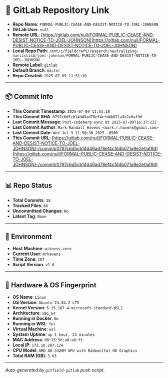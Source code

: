 # 🔗 GitLab Repository Link

- **Repo Name**: `FORMAL-PUBLIC-CEASE-AND-DESIST-NOTICE-TO-JOEL-JOHNSON`
- **GitLab User**: `null`
- **Remote URL**: [https://gitlab.com/null/FORMAL-PUBLIC-CEASE-AND-DESIST-NOTICE-TO-JOEL-JOHNSON](https://gitlab.com/null/FORMAL-PUBLIC-CEASE-AND-DESIST-NOTICE-TO-JOEL-JOHNSON)
- **Local Repo Path**: `/mnt/c/fieldcraft/research/neutralizing-narcissism/joel-johnson/FORMAL-PUBLIC-CEASE-AND-DESIST-NOTICE-TO-JOEL-JOHNSON`
- **Remote Label**: `gitlab`
- **Default Branch**: `master`
- **Repo Created**: `2025-07-09 11:51:10`

---

## 📦 Commit Info

- **This Commit Timestamp**: `2025-07-09 11:51:10`
- **This Commit SHA**: `0797c6d5cb14d49ad78ef4cfd4b071a9e2e0af9d`
- **Last Commit Message**: `Post-Codeberg sync at 2025-07-09T16:37:23Z`
- **Last Commit Author**: `Mark Randall Havens <mark.r.havens@gmail.com>`
- **Last Commit Date**: `Wed Jul 9 11:50:30 2025 -0500`
- **This Commit URL**: [https://gitlab.com/null/FORMAL-PUBLIC-CEASE-AND-DESIST-NOTICE-TO-JOEL-JOHNSON/-/commit/0797c6d5cb14d49ad78ef4cfd4b071a9e2e0af9d](https://gitlab.com/null/FORMAL-PUBLIC-CEASE-AND-DESIST-NOTICE-TO-JOEL-JOHNSON/-/commit/0797c6d5cb14d49ad78ef4cfd4b071a9e2e0af9d)

---

## 📊 Repo Status

- **Total Commits**: `38`
- **Tracked Files**: `66`
- **Uncommitted Changes**: `No`
- **Latest Tag**: `None`

---

## 🧽 Environment

- **Host Machine**: `witness-zero`
- **Current User**: `mrhavens`
- **Time Zone**: `CDT`
- **Script Version**: `v1.0`

---

## 🧬 Hardware & OS Fingerprint

- **OS Name**: `Linux`
- **OS Version**: `Ubuntu 24.04.2 LTS`
- **Kernel Version**: `5.15.167.4-microsoft-standard-WSL2`
- **Architecture**: `x86_64`
- **Running in Docker**: `No`
- **Running in WSL**: `Yes`
- **Virtual Machine**: `wsl`
- **System Uptime**: `up 1 hour, 24 minutes`
- **MAC Address**: `00:15:5d:a0:a0:ff`
- **Local IP**: `172.18.207.124`
- **CPU Model**: `AMD A6-3420M APU with Radeon(tm) HD Graphics`
- **Total RAM (GB)**: `3.63`

---

_Auto-generated by `gitfield-gitlab` push script._
